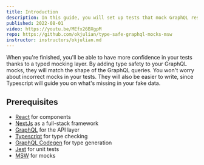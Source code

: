 ```yaml
---
title: Introduction
description: In this guide, you will set up tests that mock GraphQL responses in a type-safe way using NextJS, Jest, MSW and GraphQL Codegen.
published: 2022-08-01
video: https://youtu.be/MEfx26BXgpM
repo: https://github.com/okjulian/type-safe-graphql-mocks-msw
instructor: instructors/okjulian.md
---
```


When you're finished, you'll be able to have more confidence in your tests thanks to a typed mocking layer. By adding type safety to your GraphQL mocks, they will match the shape of the GraphQL queries. You won't worry about incorrect mocks in your tests. They will also be easier to write, since Typescript will guide you on what's missing in your fake data.

## Prerequisites

- [React](https://reactjs.org/) for components
- [NextJs](https://nextjs.org/) as a full-stack framework
- [GraphQL](https://graphql.org/) for the API layer
- [Typescript](https://www.typescriptlang.org/) for type checking
- [GraphQL Codegen](https://www.graphql-code-generator.com/) for type generation
- [Jest](https://jestjs.io/) for unit tests
- [MSW](https://mswjs.io/) for mocks
